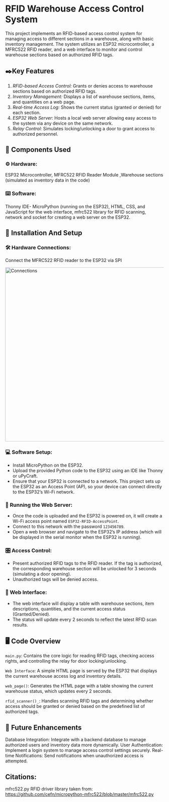 # **RFID Warehouse Access Control System**

This project implements an RFID-based access control system for managing access to different sections in a warehouse, along with basic inventory management. The system utilizes an ESP32 microcontroller, a MFRC522 RFID reader, and a web interface to monitor and control warehouse sections based on authorized RFID tags.

## :black_nib:**Key Features**

1. _RFID-based Access Control:_  Grants or denies access to warehouse sections based on authorized RFID tags.
2. _Inventory Management:_  Displays a list of warehouse sections, items, and quantities on a web page.
3. _Real-time Access Log:_  Shows the current status (granted or denied) for each section.
4. _ESP32 Web Server:_  Hosts a local web server allowing easy access to the system via any device on the same network.
5. _Relay Control:_  Simulates locking/unlocking a door to grant access to authorized personnel.

## :toolbox: Components Used

### :gear: Hardware: 
ESP32 Microcontroller, MFRC522 RFID Reader Module ,Warehouse sections (simulated as inventory data in the code)

### :keyboard: Software: 
Thonny IDE- MicroPython (running on the ESP32), HTML, CSS, and JavaScript for the web interface, mfrc522 library for RFID scanning, network and socket for creating a web server on the ESP32.

## :rocket: Installation And Setup

### :hammer_and_wrench: Hardware Connections:
Connect the MFRC522 RFID reader to the ESP32 via SPI

<img width="554" alt="Connections" src="https://github.com/user-attachments/assets/32d0395b-3ec1-42f0-96d9-294169ed1396">

### :computer: Software Setup:
- Install MicroPython on the ESP32.
- Upload the provided Python code to the ESP32 using an IDE like Thonny or uPyCraft.
- Ensure that your ESP32 is connected to a network. This project sets up the ESP32 as an Access Point (AP), so your device can connect directly to the ESP32’s Wi-Fi network.

### :crystal_ball: Running the Web Server:

- Once the code is uploaded and the ESP32 is powered on, it will create a Wi-Fi access point named `ESP32-RFID-AccessPoint`.
- Connect to this network with the password `123456789`.
- Open a web browser and navigate to the ESP32’s IP address (which will be displayed in the serial monitor when the ESP32 is running).

###  :control_knobs: Access Control:

- Present authorized RFID tags to the RFID reader. If the tag is authorized, the corresponding warehouse section will be unlocked for 3 seconds (simulating a door opening).
- Unauthorized tags will be denied access.

### :pushpin: Web Interface:

- The web interface will display a table with warehouse sections, item descriptions, quantities, and the current access status (Granted/Denied).
- The status will update every 2 seconds to reflect the latest RFID scan results.

## :desktop_computer:	Code Overview

`main.py`: Contains the core logic for reading RFID tags, checking access rights, and controlling the relay for door locking/unlocking.

`Web Interface`: A simple HTML page is served by the ESP32 that displays the current warehouse access log and inventory details.

`web_page()`: Generates the HTML page with a table showing the current warehouse status, which updates every 2 seconds.

`rfid_scanner()_`: Handles scanning RFID tags and determining whether access should be granted or denied based on the predefined list of authorized tags.

## :mag_right: Future Enhancements
Database Integration: Integrate with a backend database to manage authorized users and inventory data more dynamically.
User Authentication: Implement a login system to manage access control settings securely.
Real-time Notifications: Send notifications when unauthorized access is attempted.

## Citations:
mfrc522.py RFID driver library taken from:
https://github.com/cefn/micropython-mfrc522/blob/master/mfrc522.py
